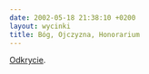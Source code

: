 ```yaml
---
date: 2002-05-18 21:38:10 +0200
layout: wycinki
title: Bóg, Ojczyzna, Honorarium
---
```


[Odkrycie](http://nowypompon.pl/ 'Nowy Pompon').
